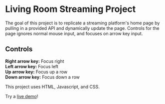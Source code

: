 # Living Room Streaming Project

The goal of this project is to replicate a streaming platform's home page by pulling in a provided API and dynamically update the page. Controls for the page ignores normal mouse input, and focuses on arrow key input.

## Controls
**Right arrow key:** Focus right  
**Left arrow key:** Focus left  
**Up arrow key:** Focus up a row  
**Down arrow key:** Focus down a row  

This project uses HTML, Javascript, and CSS.

Try a [live demo](https://mandeed.github.io/living-room-streaming/)!
